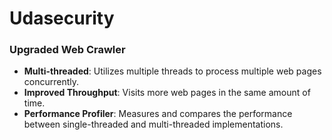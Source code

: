 # Udasecurity

### Upgraded Web Crawler

- **Multi-threaded**: Utilizes multiple threads to process multiple web pages concurrently.
- **Improved Throughput**: Visits more web pages in the same amount of time.
- **Performance Profiler**: Measures and compares the performance between single-threaded and multi-threaded implementations.
